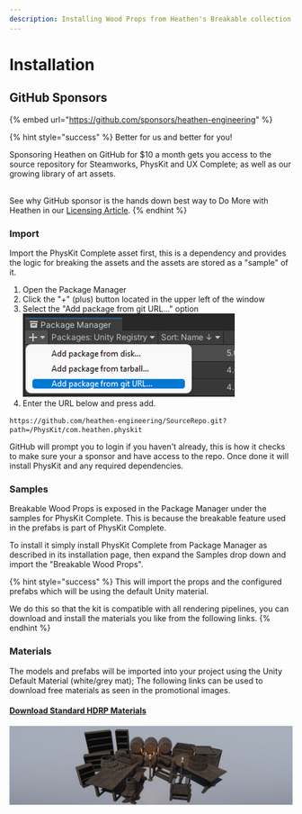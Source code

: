 ```yaml
---
description: Installing Wood Props from Heathen's Breakable collection
---
```


# Installation

## GitHub Sponsors

{% embed url="https://github.com/sponsors/heathen-engineering" %}

{% hint style="success" %}
Better for us and better for you!

Sponsoring Heathen on GitHub for $10 a month gets you access to the source repository for Steamworks, PhysKit and UX Complete; as well as our growing library of art assets.

\
See why GitHub sponsor is the hands down best way to Do More with Heathen in our [Licensing Article](../../../licensing/).
{% endhint %}

### Import

Import the PhysKit Complete asset first, this is a dependency and provides the logic for breaking the assets and the assets are stored as a "sample" of it.

1. Open the Package Manager
2. Click the "+" (plus) button located in the upper left of the window
3. Select the "Add package from git URL..." option\
   ![](<../../../../.gitbook/assets/image (144).png>)
4. Enter the URL below and press add.

```
https://github.com/heathen-engineering/SourceRepo.git?path=/PhysKit/com.heathen.physkit
```

GitHub will prompt you to login if you haven't already, this is how it checks to make sure your a sponsor and have access to the repo. Once done it will install PhysKit and any required dependencies.

### Samples

Breakable Wood Props is exposed in the Package Manager under the samples for PhysKit Complete. This is because the breakable feature used in the prefabs is part of PhysKit Complete.

To install it simply install PhysKit Complete from Package Manager as described in its installation page, then expand the Samples drop down and import the "Breakable Wood Props".

{% hint style="success" %}
This will import the props and the configured prefabs which will be using the default Unity material.



We do this so that the kit is compatible with all rendering pipelines, you can download and install the materials you like from the following links.
{% endhint %}

### Materials

The models and prefabs will be imported into your project using the Unity Default Material (white/grey mat); The following links can be used to download free materials as seen in the promotional images.

#### [Download Standard HDRP Materials](https://www.dropbox.com/s/c8pfn9l1bz2jzft/Wood%20Props%20HDRP%20Materials.unitypackage?dl=1)

![Standard HDRP Materials Example](<../../../../.gitbook/assets/WoodBreakableProps (1).png>)

